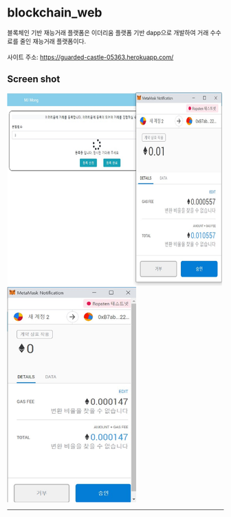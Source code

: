 # blockchain_web
블록체인 기반 재능거래 플랫폼은 이더리움 플랫폼 기반 dapp으로 개발하여 거래 수수료를 줄인 재능거래 플랫폼이다.<br/>
<br/>
사이트 주소: https://guarded-castle-05363.herokuapp.com/
## Screen shot
<img src="./img/blockchain_project.jpg" width="500px" height="450px" title="스크린 샷" alt="Screenshot"></img><br/>
<img src="./img/후기 등록 메타마스크 창.jpg" width="300px" height="500px" title="후기 등록 메타마스크 창" alt="Screenshot"></img>

-------------

